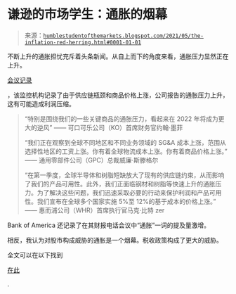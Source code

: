 <!--yml

分类：未分类

date: 2024-05-18 02:00:51

-->

# 谦逊的市场学生：通胀的烟幕

> 来源：[`humblestudentofthemarkets.blogspot.com/2021/05/the-inflation-red-herring.html#0001-01-01`](https://humblestudentofthemarkets.blogspot.com/2021/05/the-inflation-red-herring.html#0001-01-01)

不断上升的通胀担忧充斥着头条新闻。从自上而下的角度来看，通胀压力显然正在上升。

[会议记录](https://theweeklytranscript.com/2021/04/26/the-transcript-04-26-21/)

，该监控机构记录了由于供应链瓶颈和商品价格上涨，公司报告的通胀压力上升，这有可能造成利润压缩。

> “特别是围绕我们的一些关键商品的通胀压力，看起来在 2022 年将成为更大的逆风” —— 可口可乐公司（KO）首席财务官约翰·墨菲
> 
> “我们正在观察到全球不同地区和不同业务领域的 SG&A 成本上涨，范围从选择性地区的工资上涨。你有着全球物流成本上涨。你有着商品价格上涨。” —— 通用零部件公司（GPC）总裁威廉·斯滕格尔
> 
> “在第一季度，全球半导体和树脂短缺放大了现有的供应链约束，从而影响了我们的产品可用性。此外，我们正面临钢材和树脂等快速上升的通胀压力。为了解决这些问题，我们迅速采取必要的行动来保护利润和产品可用性。我们宣布在全球多个国家实施 5%至 12%的基于成本的价格上涨。” —— 惠而浦公司（WHR）首席执行官马克·比特 zer

Bank of America 还记录了在其财报电话会议中“通胀”一词的提及量激增。

相反，我认为对股市构成威胁的通胀是一个烟幕。税收政策构成了更大的威胁。

全文可以在以下找到

[在此](https://humblestudentofthemarkets.com/2021/05/01/the-inflation-red-herring/)

.
